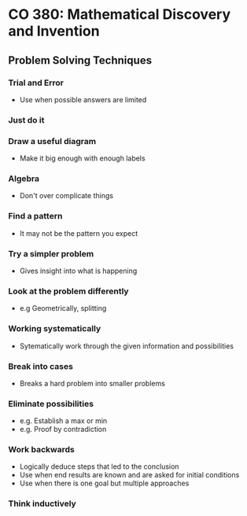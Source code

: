 # CO 380: Mathematical Discovery and Invention

## Problem Solving Techniques

### Trial and Error
- Use when possible answers are limited

### Just do it

### Draw a useful diagram
- Make it big enough with enough labels

### Algebra
- Don't over complicate things

### Find a pattern
- It may not be the pattern you expect

### Try a simpler problem
- Gives insight into what is happening

### Look at the problem differently
- e.g Geometrically, splitting

### Working systematically
- Sytematically work through the given information and possibilities

### Break into cases 
- Breaks a hard problem into smaller problems

### Eliminate possibilities
- e.g. Establish a max or min
- e.g. Proof by contradiction

### Work backwards
- Logically deduce steps that led to the conclusion
- Use when end results are known and are asked for initial conditions
- Use when there is one goal but multiple approaches

### Think inductively
